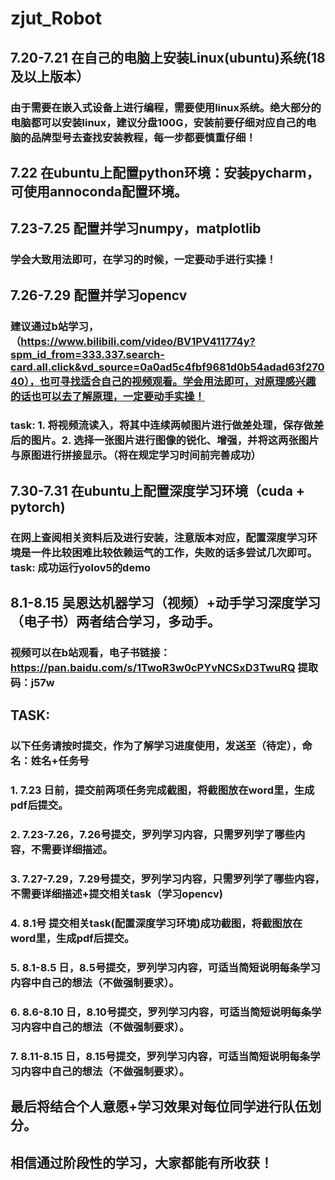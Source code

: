# zjut_Robot
## 7.20-7.21 在自己的电脑上安装Linux(ubuntu)系统(18及以上版本）
### 由于需要在嵌入式设备上进行编程，需要使用linux系统。绝大部分的电脑都可以安装linux，建议分盘100G，安装前要仔细对应自己的电脑的品牌型号去查找安装教程，每一步都要慎重仔细！
## 7.22 在ubuntu上配置python环境：安装pycharm，可使用annoconda配置环境。
## 7.23-7.25 配置并学习numpy，matplotlib
### 学会大致用法即可，在学习的时候，一定要动手进行实操！
## 7.26-7.29 配置并学习opencv
### 建议通过b站学习，（https://www.bilibili.com/video/BV1PV411774y?spm_id_from=333.337.search-card.all.click&vd_source=0a0ad5c4fbf9681d0b54adad63f27040），也可寻找适合自己的视频观看。学会用法即可，对原理感兴趣的话也可以去了解原理，一定要动手实操！
### task: 1. 将视频流读入，将其中连续两帧图片进行做差处理，保存做差后的图片。2. 选择一张图片进行图像的锐化、增强，并将这两张图片与原图进行拼接显示。（将在规定学习时间前完善成功）
## 7.30-7.31 在ubuntu上配置深度学习环境（cuda + pytorch)
### 在网上查阅相关资料后及进行安装，注意版本对应，配置深度学习环境是一件比较困难比较依赖运气的工作，失败的话多尝试几次即可。task: 成功运行yolov5的demo
## 8.1-8.15 吴恩达机器学习（视频）+动手学习深度学习（电子书）两者结合学习，多动手。
### 视频可以在b站观看，电子书链接：https://pan.baidu.com/s/1TwoR3w0cPYvNCSxD3TwuRQ  提取码：j57w
## TASK:
### 以下任务请按时提交，作为了解学习进度使用，发送至（待定），命名：姓名+任务号
### 1. 7.23 日前，提交前两项任务完成截图，将截图放在word里，生成pdf后提交。
### 2. 7.23-7.26，7.26号提交，罗列学习内容，只需罗列学了哪些内容，不需要详细描述。
### 3. 7.27-7.29，7.29号提交，罗列学习内容，只需罗列学了哪些内容，不需要详细描述+提交相关task（学习opencv)
### 4. 8.1号 提交相关task(配置深度学习环境)成功截图，将截图放在word里，生成pdf后提交。
### 5. 8.1-8.5 日，8.5号提交，罗列学习内容，可适当简短说明每条学习内容中自己的想法（不做强制要求）。
### 6. 8.6-8.10 日，8.10号提交，罗列学习内容，可适当简短说明每条学习内容中自己的想法（不做强制要求）。
### 7. 8.11-8.15 日，8.15号提交，罗列学习内容，可适当简短说明每条学习内容中自己的想法（不做强制要求）。
## 最后将结合个人意愿+学习效果对每位同学进行队伍划分。
## 相信通过阶段性的学习，大家都能有所收获！
